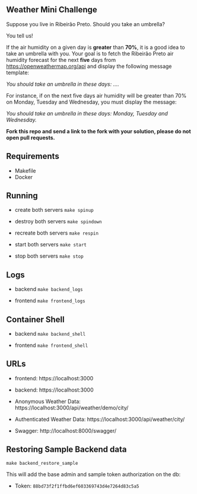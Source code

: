 ## Weather Mini Challenge
Suppose you live in Ribeirão Preto. Should you take an umbrella?

You tell us!

If the air humidity on a given day is **greater** than **70%**, it is a good idea to take an umbrella with you.
Your goal is to fetch the Ribeirão Preto air humidity forecast for the next **five** days from https://openweathermap.org/api and display the following message template:

*You should take an umbrella in these days: ....*

For instance, if on the next five days air humidity will be greater than 70% on Monday, Tuesday and Wednesday, you must display the message:

*You should take an umbrella in these days: Monday, Tuesday and Wednesday.*

**Fork this repo and send a link to the fork with your solution, please do not open pull requests.** 


## Requirements

- Makefile
- Docker

## Running

- create both servers `make spinup`

- destroy both servers `make spindown`

- recreate both servers `make respin`

- start both servers `make start`

- stop both servers `make stop`

## Logs

- backend `make backend_logs`

- frontend `make frontend_logs`

## Container Shell

- backend `make backend_shell`

- frontend `make frontend_shell`


## URLs

- frontend: https://localhost:3000

- backend: https://localhost:3000

- Anonymous Weather Data: https://localhost:3000/api/weather/demo/city/<name>

- Authenticated Weather Data: https://localhost:3000/api/weather/city/<name>

- Swagger: http://localhost:8000/swagger/

## Restoring Sample Backend data

`make backend_restore_sample`

This will add the base admin and sample token authorization on the db:

- Token: `88bd73f2f1ffbd6ef603369743d4e7264d83c5a5`
